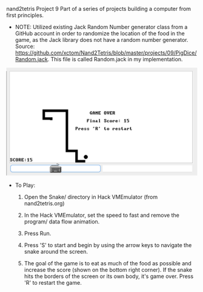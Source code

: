 nand2tetris Project 9
Part of a series of projects building a computer from first principles.

* NOTE: Utilized existing Jack Random Number generator class from a GitHub account in order to randomize the location of the food in the game, as the Jack library does not have a random number generator. Source: https://github.com/xctom/Nand2Tetris/blob/master/projects/09/PigDice/Random.jack. This file is called Random.jack in my implementation.

![](SnakeScreenShot.PNG)

* To Play:

	1) Open the Snake/ directory in Hack VMEmulator (from nand2tetris.org)

	2) In the Hack VMEmulator, set the speed to fast and remove the program/ data flow animation.

	3) Press Run.

	4) Press 'S' to start and begin by using the arrow keys to navigate the snake around the screen.

	5) The goal of the game is to eat as much of the food as possible and increase the score (shown on the bottom right corner). If the snake hits the borders of the screen or its own body, it's game over. Press 'R' to restart the game.


